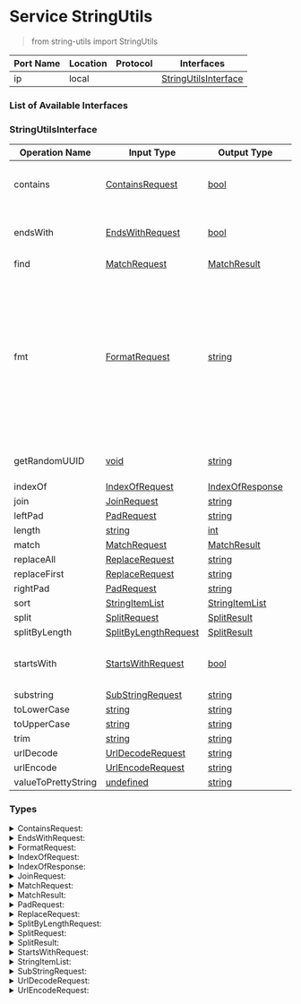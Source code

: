 # Service StringUtils

> from string-utils import StringUtils

| Port Name | Location | Protocol | Interfaces |
| --- | --- | --- | --- |
| ip | local | | <a href='#StringUtilsInterface'>StringUtilsInterface</a> |

### List of Available Interfaces

### StringUtilsInterface

| Operation Name | Input Type | Output Type | Faults | Description |
| --- | --- | --- | --- | --- |
| contains | <a href="#ContainsRequest">ContainsRequest</a> | <a href='#bool'>bool</a> | - | <br>	  Returns true if the string contains .substring<br>	  |
| endsWith | <a href="#EndsWithRequest">EndsWithRequest</a> | <a href='#bool'>bool</a> | - | <br>	  checks if a string ends with a given suffix<br>	 |
| find | <a href="#MatchRequest">MatchRequest</a> | <a href='#MatchResult'>MatchResult</a> | - |  |
| fmt | <a href="#FormatRequest">FormatRequest</a> | <a href='#string'>string</a> | - |  Formats a string.<br>	 For example, a request value "Hello {name}" { name = "Homer" } is transformed into "Hello Homer"<br>	 You can use formatting rules as in Java's MessageFormat, for example, "Up to {pct,number,percent}" { pct = 0.6 } becomes "Up to 60%"<br>	 |
| getRandomUUID | <a href="#void">void</a> | <a href='#string'>string</a> | - | <br>	 it returns a random UUID<br>	 |
| indexOf | <a href="#IndexOfRequest">IndexOfRequest</a> | <a href='#IndexOfResponse'>IndexOfResponse</a> | - |  |
| join | <a href="#JoinRequest">JoinRequest</a> | <a href='#string'>string</a> | - |  |
| leftPad | <a href="#PadRequest">PadRequest</a> | <a href='#string'>string</a> | - |  |
| length | <a href="#string">string</a> | <a href='#int'>int</a> | - |  |
| match | <a href="#MatchRequest">MatchRequest</a> | <a href='#MatchResult'>MatchResult</a> | - |  |
| replaceAll | <a href="#ReplaceRequest">ReplaceRequest</a> | <a href='#string'>string</a> | - |  |
| replaceFirst | <a href="#ReplaceRequest">ReplaceRequest</a> | <a href='#string'>string</a> | - |  |
| rightPad | <a href="#PadRequest">PadRequest</a> | <a href='#string'>string</a> | - |  |
| sort | <a href="#StringItemList">StringItemList</a> | <a href='#StringItemList'>StringItemList</a> | - |  |
| split | <a href="#SplitRequest">SplitRequest</a> | <a href='#SplitResult'>SplitResult</a> | - |  |
| splitByLength | <a href="#SplitByLengthRequest">SplitByLengthRequest</a> | <a href='#SplitResult'>SplitResult</a> | - |  |
| startsWith | <a href="#StartsWithRequest">StartsWithRequest</a> | <a href='#bool'>bool</a> | - | <br>	 checks if the passed string starts with a given prefix<br>	 |
| substring | <a href="#SubStringRequest">SubStringRequest</a> | <a href='#string'>string</a> | - |  |
| toLowerCase | <a href="#string">string</a> | <a href='#string'>string</a> | - |  |
| toUpperCase | <a href="#string">string</a> | <a href='#string'>string</a> | - |  |
| trim | <a href="#string">string</a> | <a href='#string'>string</a> | - |  |
| urlDecode | <a href="#UrlDecodeRequest">UrlDecodeRequest</a> | <a href='#string'>string</a> | - |  |
| urlEncode | <a href="#UrlEncodeRequest">UrlEncodeRequest</a> | <a href='#string'>string</a> | - |  |
| valueToPrettyString | <a href="#undefined">undefined</a> | <a href='#string'>string</a> | - |  |


### Types

<details>
<summary><span id="ContainsRequest">ContainsRequest: 
</span>
</summary>

##### Type Declaration
<pre>
string &#123;
&nbsp;&nbsp;substring[1,1]: string // 
&#125;
</pre>
</details>
<details>
<summary><span id="EndsWithRequest">EndsWithRequest: 
</span>
</summary>

##### Type Declaration
<pre>
string &#123;
&nbsp;&nbsp;suffix[1,1]: string // 
&#125;
</pre>
</details>
<details>
<summary><span id="FormatRequest">FormatRequest: 
</span>
</summary>

##### Type Declaration
<pre>
string
|void &#123;
&nbsp;&nbsp;data[1,1]: void // 
&nbsp;&nbsp;format[1,1]: string // 
&nbsp;&nbsp;locale[1,1]: string // 
&#125;

</pre>
</details>
<details>
<summary><span id="IndexOfRequest">IndexOfRequest: 
</span>
</summary>

##### Type Declaration
<pre>
string &#123;
&nbsp;&nbsp;word[1,1]: string // 
&#125;
</pre>
</details>
<details>
<summary><span id="IndexOfResponse">IndexOfResponse: 
</span>
</summary>

##### Type Declaration
<pre>
int
</pre>
</details>
<details>
<summary><span id="JoinRequest">JoinRequest: 
</span>
</summary>

##### Type Declaration
<pre>
void &#123;
&nbsp;&nbsp;piece[0,1]: string // 
&nbsp;&nbsp;delimiter[1,1]: string // 
&#125;
</pre>
</details>
<details>
<summary><span id="MatchRequest">MatchRequest: 
</span>
</summary>

##### Type Declaration
<pre>
string &#123;
&nbsp;&nbsp;regex[1,1]: string // 
&#125;
</pre>
</details>
<details>
<summary><span id="MatchResult">MatchResult: 
</span>
</summary>

##### Type Declaration
<pre>
int &#123;
&nbsp;&nbsp;group[0,1]: string // 
&#125;
</pre>
</details>
<details>
<summary><span id="PadRequest">PadRequest: 
</span>
</summary>

##### Type Declaration
<pre>
string &#123;
&nbsp;&nbsp;length[1,1]: int // 
&nbsp;&nbsp;char[1,1]: string // 
&#125;
</pre>
</details>
<details>
<summary><span id="ReplaceRequest">ReplaceRequest: 
</span>
</summary>

##### Type Declaration
<pre>
string &#123;
&nbsp;&nbsp;regex[1,1]: string // 
&nbsp;&nbsp;replacement[1,1]: string // 
&#125;
</pre>
</details>
<details>
<summary><span id="SplitByLengthRequest">SplitByLengthRequest: 
</span>
</summary>

##### Type Declaration
<pre>
string &#123;
&nbsp;&nbsp;length[1,1]: int // 
&#125;
</pre>
</details>
<details>
<summary><span id="SplitRequest">SplitRequest: 
</span>
</summary>

##### Type Declaration
<pre>
string &#123;
&nbsp;&nbsp;regex[1,1]: string // 
&nbsp;&nbsp;limit[0,1]: int // 
&#125;
</pre>
</details>
<details>
<summary><span id="SplitResult">SplitResult: 
</span>
</summary>

##### Type Declaration
<pre>
void &#123;
&nbsp;&nbsp;result[0,1]: string // 
&#125;
</pre>
</details>
<details>
<summary><span id="StartsWithRequest">StartsWithRequest: 
</span>
</summary>

##### Type Declaration
<pre>
string &#123;
&nbsp;&nbsp;prefix[1,1]: string // 
&#125;
</pre>
</details>
<details>
<summary><span id="StringItemList">StringItemList: 
</span>
</summary>

##### Type Declaration
<pre>
void &#123;
&nbsp;&nbsp;item[0,1]: string // 
&#125;
</pre>
</details>
<details>
<summary><span id="SubStringRequest">SubStringRequest: 
</span>
</summary>

##### Type Declaration
<pre>
string &#123;
&nbsp;&nbsp;end[0,1]: int // 
&nbsp;&nbsp;begin[1,1]: int // 
&#125;
</pre>
</details>
<details>
<summary><span id="UrlDecodeRequest">UrlDecodeRequest: 
</span>
</summary>

##### Type Declaration
<pre>
<a href='#UrlEncodeRequest'>UrlEncodeRequest</a>
</pre>
</details>
<details>
<summary><span id="UrlEncodeRequest">UrlEncodeRequest: 
</span>
</summary>

##### Type Declaration
<pre>
string &#123;
&nbsp;&nbsp;charset[0,1]: string // 
&#125;
</pre>
</details>
